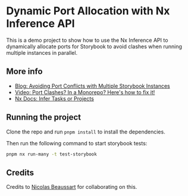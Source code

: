 # Dynamic Port Allocation with Nx Inference API

This is a demo project to show how to use the Nx Inference API to dynamically allocate ports for Storybook to avoid clashes when running multiple instances in parallel.

## More info

- [Blog: Avoiding Port Conflicts with Multiple Storybook Instances](https://nx.dev/blog/dynamic-targets-with-inference-tasks)
- [Video: Port Clashes? In a Monorepo? Here's how to fix it!](https://youtu.be/v0lSEYPjgOs)
- [Nx Docs: Infer Tasks or Projects](https://nx.dev/extending-nx/recipes/project-graph-plugins)

## Running the project

Clone the repo and run `pnpm install` to install the dependencies.

Then run the following command to start storybook tests:

```bash
pnpm nx run-many -t test-storybook
```

## Credits

Credits to [Nicolas Beaussart](https://github.com/beaussan) for collaborating on this.
